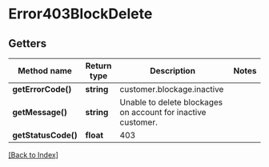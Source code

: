 # Error403BlockDelete

## Getters

Method name | Return type | Description | Notes
------------ | ------------- | ------------- | -------------
**getErrorCode()** | **string** | customer.blockage.inactive |
**getMessage()** | **string** | Unable to delete blockages on account for inactive customer. |
**getStatusCode()** | **float** | 403 |

[[Back to Index]](../index.md)
